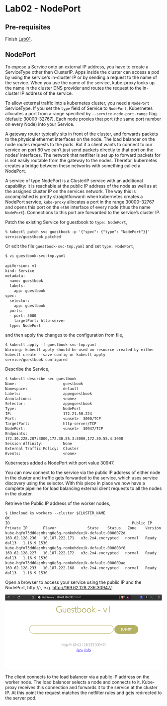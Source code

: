# Lab02 - NodePort

## Pre-requisites

Finish [Lab01](README.md).

## NodePort

To expose a Service onto an external IP address, you have to create a ServiceType other than ClusterIP. Apps inside the cluster can access a pod by using the service's in-cluster IP or by sending a request to the name of the service. When you use the name of the service, kube-proxy looks up the name in the cluster DNS provider and routes the request to the in-cluster IP address of the service. 

To allow external traffic into a kubernetes cluster, you need a `NodePort` ServiceType. If you set the `type` field of Service to `NodePort`, Kubernetes allocates a port from a range specified by `--service-node-port-range` flag (default: 30000-32767). Each node proxies that port (the same port number on every Node) into your Service. 

A gateway router typically sits in front of the cluster, and forwards  packets to the physical ethernet interfaces on the node. The load balancer on the node routes requests to the pods. But if a client wants to connect to our service on port 80 we can’t just send packets directly to that port on the nodes’ interfaces. The network that netfilter is set up to forward packets for is not easily routable from the gateway to the nodes. Therefor, kubernetes creates a bridge between these networks with something called a NodePort.

A service of type NodePort is a ClusterIP service with an additional capability: it is reachable at the public IP address of the node as well as at the assigned cluster IP on the services network. The way this is accomplished is pretty straightforward: when kubernetes creates a NodePort service, `kube-proxy` allocates a port in the range 30000–32767 and opens this port on the `eth0` interface of every node (thus the name `NodePort`). Connections to this port are forwarded to the service’s cluster IP.

Patch the existing Service for guestbook to `type: NodePort`,

```
% kubectl patch svc guestbook -p '{"spec": {"type": "NodePort"}}'
service/guestbook patched
```

Or edit the file `guestbook-svc-tmp.yaml` and set `type: NodePort`,
```
$ vi guestbook-svc-tmp.yaml

apiVersion: v1
kind: Service
metadata:
  name: guestbook
  labels:
    app: guestbook
spec:
  selector:
    app: guestbook
  ports:
  - port: 3000
    targetPort: http-server
  type: NodePort
```

and then apply the changes to the configuration from file,
```
$ kubectl apply -f guestbook-svc-tmp.yaml  
Warning: kubectl apply should be used on resource created by either kubectl create --save-config or kubectl apply
service/guestbook configured
```

Describe the Service,
```
$ kubectl describe svc guestbook
Name:                     guestbook
Namespace:                default
Labels:                   app=guestbook
Annotations:              <none>
Selector:                 app=guestbook
Type:                     NodePort
IP:                       172.21.50.224
Port:                     <unset>  3000/TCP
TargetPort:               http-server/TCP
NodePort:                 <unset>  30947/TCP
Endpoints:                172.30.228.207:3000,172.30.55.3:3000,172.30.55.4:3000
Session Affinity:         None
External Traffic Policy:  Cluster
Events:                   <none>
```

Kubernetes added a NodePort with port value 30947. 

You can now connect to the service via the public IP address of either node in the cluster and traffic gets forwarded to the service, which uses service discovery using the selector. With this piece in place we now have a complete pipeline for load balancing external client requests to all the nodes in the cluster.

Retrieve the Public IP address of the worker nodes,

```
$ ibmcloud ks workers --cluster $CLUSTER_NAME
OK
ID                                                       Public IP        Private IP       Flavor              State    Status   Zone    Version   
kube-bqfo73dd0ajmhsng0e5g-remkohdevik-default-0000072d   169.62.128.236   10.187.222.171   u3c.2x4.encrypted   normal   Ready    dal13   1.16.9_1530   
kube-bqfo73dd0ajmhsng0e5g-remkohdevik-default-000008f0   169.62.128.227   10.187.222.172   u3c.2x4.encrypted   normal   Ready    dal13   1.16.9_1530   
kube-bqfo73dd0ajmhsng0e5g-remkohdevik-default-000009ae   169.62.128.233   10.187.222.168   u3c.2x4.encrypted   normal   Ready    dal13   1.16.9_1530 
```

Open a browser to access your service using the public IP and the NodePort, http://<public IP>:<nodeport value>, e.g. http://169.62.128.236:30947/.

![Guestbook via NoePort](../images/guestbook-nodeport.png)

The client connects to the load balancer via a public IP address on the worker node. The load balancer selects a node and connects to it. Kube-proxy receives this connection and forwards it to the service at the cluster IP. At this point the request matches the netfilter rules and gets redirected to the server pod.
